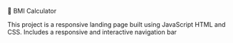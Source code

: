 🧮 BMI Calculator 

This project is a responsive landing page built using JavaScript HTML and CSS. Includes a responsive and interactive navigation bar
